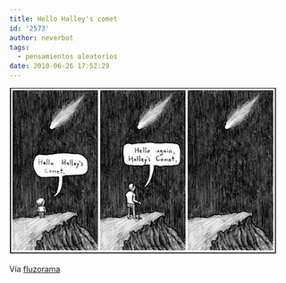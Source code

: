 ```yaml
---
title: Hello Halley's comet
id: '2573'
author: neverbot
tags:
  - pensamientos aleatorios
date: 2010-06-26 17:52:29
---
```


![201006261752.jpg](./hello-halleys-comet/201006261752.jpg)

Vía [fluzorama](http://fluzo.tumblr.com/post/735937889/cometa)